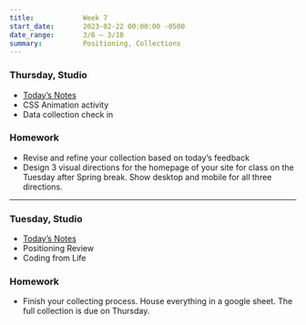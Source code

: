 ```yaml
---
title:            Week 7
start_date:       2023-02-22 00:00:00 -0500
date_range:       3/6 – 3/10
summary:          Positioning, Collections
---
```


### Thursday, Studio

- [Today&rsquo;s Notes](https://paper.dropbox.com/doc/Parsons-Core-Interaction-S23-Week-7-Class-2-Notes--B0Ft1_sy1Hi2oWTkQ30umSrtAQ-mEIQMEaOD2ILffdXwghkH)
- CSS Animation activity
- Data collection check in

### Homework
- Revise and refine your collection based on today&rsquo;s feedback
- Design 3 visual directions for the homepage of your site for class on the Tuesday after Spring break. Show desktop and mobile for all three directions.

---

### Tuesday, Studio

- [Today&rsquo;s Notes](https://paper.dropbox.com/doc/Parsons-Core-Interaction-S23-Week-7-Class-1-Notes--Bz_rHAcPa3p~AXdKlKVBbZnKAQ-TGdDjvDFQ6NAe15CK18E0)
- Positioning Review
- Coding from Life

### Homework
- Finish your collecting process. House everything in a google sheet. The full collection is due on Thursday.
